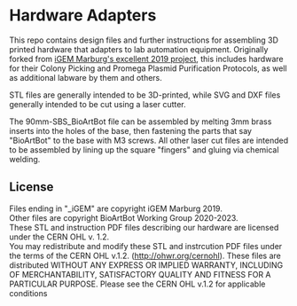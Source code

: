 # Hardware Adapters
This repo contains design files and further instructions for assembling 3D printed hardware that adapters to lab automation equipment. Originally forked from [iGEM Marburg's excellent 2019 project](https://github.com/BioArtBot/iGemMarburg2019), this includes hardware for their Colony Picking and Promega Plasmid Purification Protocols, as well as additional labware by them and others.

STL files are generally intended to be 3D-printed, while SVG and DXF files generally intended to be cut using a laser cutter.

The 90mm-SBS_BioArtBot file can be assembled by melting 3mm brass inserts into the holes of the base, then fastening the parts that say "BioArtBot" to the base with M3 screws. All other laser cut files are intended to be assembled by lining up the square "fingers" and gluing via chemical welding.

## License
Files ending in "_iGEM" are copyright iGEM Marburg 2019.<br/>
Other files are copyright BioArtBot Working Group 2020-2023.<br/>
These STL and instruction PDF files describing our hardware are licensed under the
CERN OHL v. 1.2.<br/>
You may redistribute and modify these STL and instrcution PDF files under the terms of the
CERN OHL v.1.2. (http://ohwr.org/cernohl). These files are distributed
WITHOUT ANY EXPRESS OR IMPLIED WARRANTY, INCLUDING OF
MERCHANTABILITY, SATISFACTORY QUALITY AND FITNESS FOR A
PARTICULAR PURPOSE. Please see the CERN OHL v.1.2 for applicable
conditions
